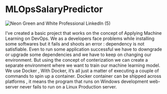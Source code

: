 # MLOpsSalaryPredictor
![Neon Green and White Professional LinkedIn (5)](https://user-images.githubusercontent.com/56602504/89702514-b5985000-d95f-11ea-94a6-d182b4f6ae2c.png)

I’ve created a basic project that works on the concept of Applying Machine Learning on DevOps.
We as a developers face problems while installing some softwares but it fails and shoots an error : dependency is not satisfiable. Even to run some application successful we have to downgrade or upgrade some dependencies and we have to keep on changing our environment.
But using the concept of conterization we can create a separate environment where we want to train our machine learning model. We use Docker , With Docker, it’s all just a matter of executing a couple of commands to spin up a container. Docker container can be shipped across platforms , it means the program that runs on Windows development web-server never fails to run on a Linux Production server.
